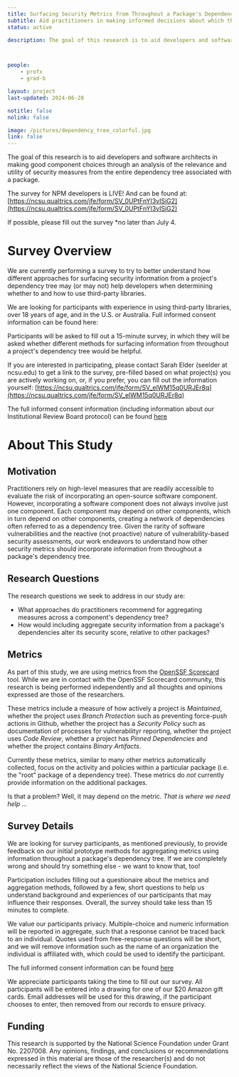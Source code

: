 ```yaml
---
title: Surfacing Security Metrics from Throughout a Package's Dependency Tree (Survey)
subtitle: Aid practitioners in making informed decisions about which third-party packages to use or replace
status: active

description: The goal of this research is to aid developers and software architects in **making good component choices** through an analysis of the relevance and utility of security metrics **from the entire dependency tree** associated with a package.



people:
    - profx
    - grad-b

layout: project
last-updated: 2024-06-28

notitle: false
nolink: false 

image: /pictures/dependency_tree_colorful.jpg
link: false
---
```

The goal of this research is to aid developers and software architects in making good component choices through an analysis of the relevance and utility of security measures from the entire dependency tree associated with a package.

The survey for NPM developers is LIVE! And can be found at: [https://ncsu.qualtrics.com/jfe/form/SV_0UPtFnYI3vISiG2](https://ncsu.qualtrics.com/jfe/form/SV_0UPtFnYI3vISiG2)

If possible, please fill out the survey *no later than July 4.

# Survey Overview

We are currently performing a survey to try to better understand how different approaches for surfacing security information from a project's dependency tree may (or may not) help developers when determining whether to and how to use third-party libraries.

We are looking for participants with experience in using third-party libraries, over 18 years of age, and in the U.S. or Australia. Full informed consent information can be found here: 

Participants will be asked to fill out a 15-minute survey, in which they will be asked whether different methods for surfacing information from throughout a project's dependency tree would be helpful.

If you are interested in participating, please contact Sarah Elder (seelder at ncsu.edu) to get a link to the survey, pre-filled based on what project(s) you are actively working on, or, if you prefer, you can fill out the information yourself: [https://ncsu.qualtrics.com/jfe/form/SV_elWM15q0URJEr8q](https://ncsu.qualtrics.com/jfe/form/SV_elWM15q0URJEr8q)



 The full informed consent information (including information about our Institutional Review Board protocol) can be found [here](https://github.com/RealsearchGroup/RealsearchGroup.github.io/blob/main/misc/26676%20Survey%20Consent%20Form_v4a_release.pdf)

<!-- Survey Link to go Here -->

# About This Study

## Motivation
Practitioners rely on high-level measures that are readily accessible to evaluate the risk of incorporating an open-source software component. However, incorporating a software component does not always involve just one component. Each component may depend on other components, which in turn depend on other components, creating a network of dependencies often referred to as a dependency tree. Given the rarity of software vulnerabilities and the reactive (not proactive) nature of vulnerability-based security assessments, our work endeavors to understand how other security metrics should incorporate information from throughout a package's dependency tree.



## Research Questions
The research questions we seek to address in our study are:
 - What approaches do practitioners recommend for aggregating measures across a component's dependency tree?
 - How would including aggregate security information from a package's dependencies alter its security score, relative to other packages?


## Metrics
 As part of this study, we are using metrics from the [OpenSSF Scorecard](https://securityscorecards.dev) tool. While we are in contact with the OpenSSF Scorecard community, this research is being performed independently and all thoughts and opinions expressed are those of the researchers.

These metrics include a measure of how actively a project is *Maintained*, whether the project uses *Branch Protection* such as preventing force-push actions in Github, whether the project has a *Security Policy* such as documentation of processes for vulnerabilityr reporting, whether the project uses *Code Review*, whether a project has *Pinned Dependencies* and whether the project contains *Binary Artifacts*.

Currently these metrics, similar to many other metrics automatically collected, focus on the activity and policies within a particular package (i.e. the "root" package of a dependency tree). These metrics do *not* currently provide information on the additional packages.

Is that a problem? Well, it may depend on the metric. *That is where we need help ...*

## Survey Details
We are looking for survey participants, as mentioned previously, to provide feedback on our initial prototype methods for aggregating metrics using information throughout a package's dependency tree. If we are completely wrong and should try something else - we want to know that, too!

Participation includes filling out a questionaire about the metrics and aggregation methods, followed by a few, short questions to help us understand background and experiences of our participants that may influence their responses. Overall, the survey should take less than 15 minutes to complete.

 We value our participants privacy. Multiple-choice and numeric information will be reported in aggregate, such that a response cannot be traced back to an individual. Quotes used from free-response questions will be short, and we will remove information such as the name of an organization the individual is affiliated with, which could be used to identify the participant. 

 The full informed consent information can be found [here](https://github.com/RealsearchGroup/RealsearchGroup.github.io/blob/main/misc/26676%20Survey%20Consent%20Form_v4a_release.pdf)

 We appreciate participants taking the time to fill out our survey. All participants will be entered into a drawing for one of our $20 Amazon gift cards. Email addresses will be used for this drawing, if the participant chooses to enter, then removed from our records to ensure privacy.



## Funding
 This research is supported by the National Science Foundation under Grant No. 2207008. Any opinions, findings, and conclusions or recommendations expressed in this material are those of the researcher(s) and do not necessarily reflect the views of the National Science Foundation.

<!-- Survey Link to go Here -->








